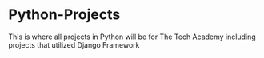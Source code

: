 # Python-Projects

This is where all projects in Python will be for The Tech Academy including projects that utilized Django Framework 


